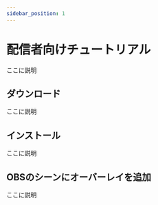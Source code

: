 ```yaml
---
sidebar_position: 1
---
```


# 配信者向けチュートリアル

ここに説明

## ダウンロード

ここに説明

## インストール

ここに説明

## OBSのシーンにオーバーレイを追加

ここに説明
